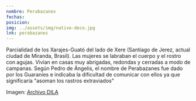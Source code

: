```yaml
---
nombre: Perabazanes
fechas: 
posicion: 
img: ../assets/img/native-deco.jpg
lnk: perabazanes
---
```


<p>Parcialidad de los Xarajes-Guató del lado de Xere (Santiago de Jerez, actual ciudad de Miranda, Brasil). Las mujeres se labraban el cuerpo y el rostro con agujas. Vivían en casas muy abrigadas, redondas y cerradas a modo de campanas. Según Pedro de Ángelis, el nombre de Perabazanes fue dado por los Guaraníes e indicaba la dificultad de comunicar con ellos ya que significaría &quot;asoman los rastros extraviados&quot;</p>

<span>Imagen: <a href="http://www.caicyt-conicet.gov.ar/dila/files/original/d1a9079de9ff4da707dda948f7a048c0.jpg" target="blank_">Archivo DILA</a></span>